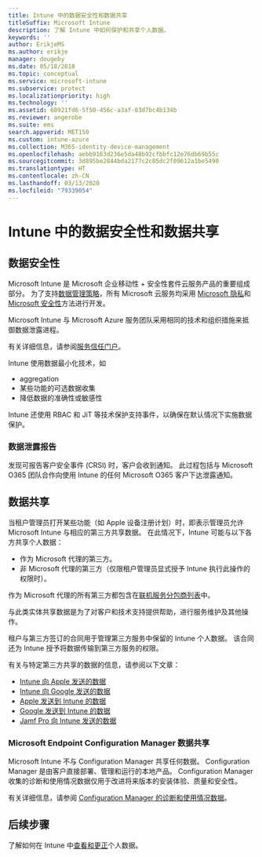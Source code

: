 ```yaml
---
title: Intune 中的数据安全性和数据共享
titleSuffix: Microsoft Intune
description: 了解 Intune 中如何保护和共享个人数据。
keywords: ''
author: ErikjeMS
ms.author: erikje
manager: dougeby
ms.date: 05/18/2018
ms.topic: conceptual
ms.service: microsoft-intune
ms.subservice: protect
ms.localizationpriority: high
ms.technology: ''
ms.assetid: 68921fd6-5f50-456c-a3af-83d7bc4b134b
ms.reviewer: angerobe
ms.suite: ems
search.appverid: MET150
ms.custom: intune-azure
ms.collection: M365-identity-device-management
ms.openlocfilehash: aebb9163d236e5da48b92cfbbfc12e76db69b55c
ms.sourcegitcommit: 3d895be2844bda2177c2c85dc2f09612a1be5490
ms.translationtype: HT
ms.contentlocale: zh-CN
ms.lasthandoff: 03/13/2020
ms.locfileid: "79339054"
---
```

# <a name="data-security-and-sharing-in-intune"></a>Intune 中的数据安全性和数据共享


## <a name="data-security"></a>数据安全性

Microsoft Intune 是 Microsoft 企业移动性 + 安全性套件云服务产品的重要组成部分。 为了支持[数据管理策略](https://www.microsoft.com/en-us/TrustCenter/Security/default.aspx)，所有 Microsoft 云服务均采用 [Microsoft 隐私](https://www.microsoft.com/en-us/trustcenter/privacy)和 [Microsoft 安全性](https://www.microsoft.com/en-us/trustcenter/security/)方法进行开发。  

Microsoft Intune 与 Microsoft Azure 服务团队采用相同的技术和组织措施来抵御数据泄露进程。

有关详细信息，请参阅[服务信任门户](https://www.microsoft.com/en-us/TrustCenter/stp)。

Intune 使用数据最小化技术，如

- aggregation
- 某些功能的可选数据收集
- 降低数据的准确性或敏感性

Intune 还使用 RBAC 和 JiT 等技术保护支持事件，以确保在默认情况下实施数据保护。 

### <a name="data-breach-reporting"></a>数据泄露报告

发现可报告客户安全事件 (CRSI) 时，客户会收到通知。 此过程包括与 Microsoft O365 团队合作向使用 Intune 的任何 Microsoft O365 客户下达泄露通知。

## <a name="data-sharing"></a>数据共享

当租户管理员打开某些功能（如 Apple 设备注册计划）时，即表示管理员允许 Microsoft Intune 与相应的第三方共享数据。 在此情况下，Intune 可能与以下各方共享个人数据：

- 作为 Microsoft 代理的第三方。
- 非 Microsoft 代理的第三方（仅限租户管理员显式授予 Intune 执行此操作的权限时）。

作为 Microsoft 代理的所有第三方都包含在[联机服务分包商列表](https://aka.ms/Online_Serv_Subcontractor_List)中。

与此类实体共享数据是为了对客户和技术支持提供帮助，进行服务维护及其他操作。

租户与第三方签订的合同用于管理第三方服务中保留的 Intune 个人数据。 该合同还为 Intune 授予将数据传输到第三方服务的权限。  

有关与特定第三方共享的数据的信息，请参阅以下文章：
- [Intune 向 Apple 发送的数据](data-intune-sends-to-apple.md)
- [Intune 向 Google 发送的数据](data-intune-sends-to-google.md)
- [Apple 发送到 Intune 的数据](data-apple-sends-to-intune.md)
- [Google 发送到 Intune 的数据](data-google-sends-to-intune.md)
- [Jamf Pro 向 Intune 发送的数据](data-jamf-sends-to-intune.md)

### <a name="microsoft-endpoint-configuration-manager-data-sharing"></a>Microsoft Endpoint Configuration Manager 数据共享

Microsoft Intune 不与 Configuration Manager 共享任何数据。 Configuration Manager 是由客户直接部署、管理和运行的本地产品。 Configuration Manager 收集的诊断和使用情况数据仅用于改进将来版本的安装体验、质量和安全性。

有关详细信息，请参阅 [Configuration Manager 的诊断和使用情况数据](https://docs.microsoft.com/configmgr/core/plan-design/diagnostics/diagnostics-and-usage-data)。 


## <a name="next-steps"></a>后续步骤

了解如何在 Intune 中[查看和更正](privacy-data-view-correct.md)个人数据。
